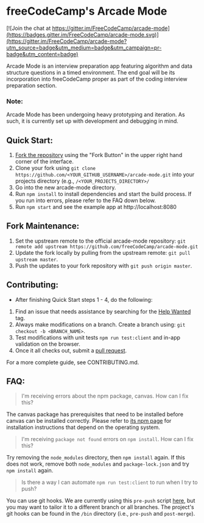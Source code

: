 # freeCodeCamp's Arcade Mode

[![Join the chat at https://gitter.im/FreeCodeCamp/arcade-mode](https://badges.gitter.im/FreeCodeCamp/arcade-mode.svg)](https://gitter.im/FreeCodeCamp/arcade-mode?utm_source=badge&utm_medium=badge&utm_campaign=pr-badge&utm_content=badge)

Arcade Mode is an interview preparation app featuring algorithm and data structure questions in a timed environment. The end goal will be its incorporation into freeCodeCamp proper as part of the coding interview preparation section.

### Note:
Arcade Mode has been undergoing heavy prototyping and iteration. As such, it is currently set up with development and debugging in mind.

## Quick Start:
1. [Fork the repository](https://help.github.com/articles/fork-a-repo/) using the "Fork Button" in the upper right hand corner of the interface.
2. Clone your fork using `git clone https://github.com/<YOUR_GITHUB_USERNAME>/arcade-mode.git` into your projects directory (e.g., `/<YOUR_PROJECTS_DIRECTORY>/`
3. Go into the new arcade-mode directory.
4. Run `npm install` to install dependencies and start the build process. If you run into errors, please refer to the FAQ down below.
5. Run `npm start` and see the example app at http://localhost:8080

## Fork Maintenance:
1. Set the upstream remote to the official arcade-mode repository: `git remote add upstream https://github.com/freeCodeCamp/arcade-mode.git`
2. Update the fork locally by pulling from the upstream remote: `git pull upstream master`.
3. Push the updates to your fork repository with `git push origin master`.


## Contributing:
- After finishing Quick Start steps 1 - 4, do the following:
1. Find an issue that needs assistance by searching for the [Help Wanted](https://github.com/freeCodeCamp/arcade-mode/labels/help%20wanted) tag.
2. Always make modifications on a branch. Create a branch using: `git checkout -b <BRANCH_NAME>`.
3. Test modifications with unit tests `npm run test:client` and in-app validation on the browser.
3. Once it all checks out, submit a [pull request](https://help.github.com/articles/creating-a-pull-request/).

For a more complete guide, see CONTRIBUTING.md.

## FAQ:

> I'm receiving errors about the npm package, canvas. How can I fix this?

The canvas package has prerequisites that need to be installed before canvas can be installed correctly. Please refer to [its npm page](https://www.npmjs.com/package/canvas) for installation instructions that depend on the operating system.

> I'm receiving `package not found` errors on `npm install`. How can I fix this?

Try removing the `node_modules` directory, then `npm install` again. If this does not work, remove both `node_modules` and `package-lock.json` and try `npm install` again.

> Is there a way I can automate `npm run test:client` to run when I try to push?

You can use git hooks. We are currently using this `pre-push` script [here](https://github.com/freeCodeCamp/arcade-mode/blob/master/bin/pre-push), but you may want to tailor it to a different branch or all branches. The project's git hooks can be found in the `/bin` directory (i.e., `pre-push` and `post-merge`).
